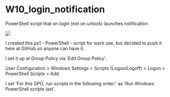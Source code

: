 # W10_login_notification
PowerShell script that on login (not on unlock) launches notification

<img src="https://api.iconify.design/mdi:powershell.svg?color=blue"/>

I created this ps1 - PowerShell - script for work use, but decided to push it here at GitHub so anyone can have it.

I set it up at Group Policy via 'Edit Group Policy'.

User Configuration > Windows Settings > Scripts (Logon/Logoff) > Logon > PowerShell Scripts > Add

I set 'For this GPO, run scripts in the following order:' as 'Run Windows PowerShell scripts last'.
